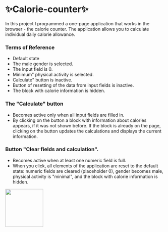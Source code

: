 # :sparkles:Calorie-counter:sparkles:
In this project I programmed a one-page application that works in the browser - the calorie counter. The application allows you to calculate individual daily calorie allowance.

### Terms of Reference
- Default state
- The male gender is selected.
- The input field is 0.
- Minimum" physical activity is selected.
- Calculate" button is inactive.
- Button of resetting of the data from input fields is inactive.
- The block with calorie information is hidden.

### The "Calculate" button
- Becomes active only when all input fields are filled in.
- By clicking on the button a block with information about calories appears, if it was not shown before. If the block is already on the page, clicking on the button updates the calculations and displays the current information.

### Button "Clear fields and calculation".
- Becomes active when at least one numeric field is full.
- When you click, all elements of the application are reset to the default state: numeric fields are cleared (placeholder 0), gender becomes male, physical activity is "minimal", and the block with calorie information is hidden.

<a href="https://artem-polevoy.github.io/Calorie-counter/"><img src="https://img.shields.io/badge/Go to counter-blue" width="120px"></a>
